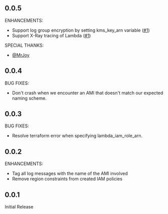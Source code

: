 ## 0.0.5

ENHANCEMENTS:

* Support log group encryption by setting kms_key_arn variable ([#1](https://github.com/GoCarrot/terraform-aws-ami-cleanomat/pull/1))
* Support X-Ray tracing of Lambda ([#1](https://github.com/GoCarrot/terraform-aws-ami-cleanomat/pull/1))

SPECIAL THANKS:

* [@MrJoy](https://github.com/MrJoy)

## 0.0.4

BUG FIXES:

* Don't crash when we encounter an AMI that doesn't match our expected naming scheme.

## 0.0.3

BUG FIXES:

* Resolve terraform error when specifying lambda_iam_role_arn.

## 0.0.2

ENHANCEMENTS:

* Tag all log messages with the name of the AMI involved
* Remove region constraints from created IAM policies

## 0.0.1

Initial Release
